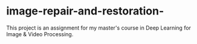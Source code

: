 # image-repair-and-restoration-
This project is an assignment for my master's course in Deep Learning for Image & Video Processing.
